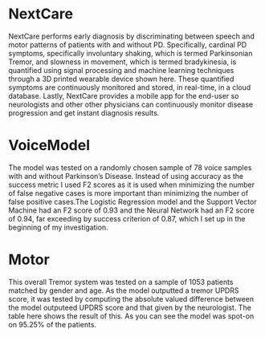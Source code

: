 # NextCare
NextCare performs early diagnosis by discriminating between speech and motor patterns of patients with and without PD. Specifically, cardinal PD symptoms, specifically involuntary shaking, which is termed Parkinsonian Tremor, and slowness in movement, which is termed bradykinesia, is quantified using signal processing and machine learning techniques through a 3D printed wearable device shown here. These quantified symptoms are continuously monitored and stored, in real-time, in a cloud database. Lastly, NextCare provides a mobile app for the end-user so neurologists and other other physicians can continuously monitor disease progression and get instant diagnosis results. 
# VoiceModel
The model was tested on a randomly chosen sample of 78 voice samples with and without Parkinson’s Disease. Instead of using accuracy as the success metric I used F2 scores as it is used when minimizing the number of false negative cases is more important than minimizing the number of false positive cases.The Logistic Regression model and the Support Vector Machine had an F2 score of 0.93 and the Neural Network had an F2 score of 0.94, far exceeding by success criterion of 0.87, which I set up in the beginning of my investigation. 
# Motor
This overall Tremor system was tested on a sample of 1053 patients matched by gender and age. As the model outputted a tremor UPDRS score, it was tested by computing the absolute valued difference between the model outputeed UPDRS score and that given by the neurologist. The table here shows the result of this. As you can see the model was spot-on on 95.25% of the patients. 
